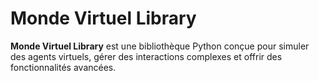 # Monde Virtuel Library

**Monde Virtuel Library** est une bibliothèque Python conçue pour simuler des agents virtuels, gérer des interactions complexes et offrir des fonctionnalités avancées.
